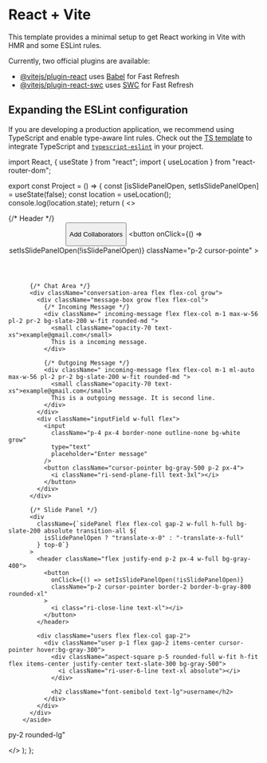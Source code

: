# React + Vite

This template provides a minimal setup to get React working in Vite with HMR and some ESLint rules.

Currently, two official plugins are available:

- [@vitejs/plugin-react](https://github.com/vitejs/vite-plugin-react/blob/main/packages/plugin-react/README.md) uses [Babel](https://babeljs.io/) for Fast Refresh
- [@vitejs/plugin-react-swc](https://github.com/vitejs/vite-plugin-react-swc) uses [SWC](https://swc.rs/) for Fast Refresh

## Expanding the ESLint configuration

If you are developing a production application, we recommend using TypeScript and enable type-aware lint rules. Check out the [TS template](https://github.com/vitejs/vite/tree/main/packages/create-vite/template-react-ts) to integrate TypeScript and [`typescript-eslint`](https://typescript-eslint.io) in your project.



import React, { useState } from "react";
import { useLocation } from "react-router-dom";

export const Project = () => {
  const [isSlidePanelOpen, setIsSlidePanelOpen] = useState(false);
  const location = useLocation();
  console.log(location.state);
  return (
    <>
      <main className="flex h-screen w-screen">
        <aside className="left flex flex-col h-full min-w-96 bg-gray-300 relative">
          {/* Header */}
          <header className="flex justify-between p-2 px-4 w-full  bg-gray-400">
            <button className="flex items-center gap-2 border-1 border-b-gray-600 rounded-2xl p-2 py-1 cursor-pointer">
              <i class="ri-user-add-line m-1 text-xl"></i>
              <p>Add Collaborators</p>
            </button>
            <button
              onClick={() => setIsSlidePanelOpen(!isSlidePanelOpen)}
              className="p-2 cursor-pointe"
            >
              <i className="ri-group-line text-xl"></i>
            </button>
          </header>

          {/* Chat Area */}
          <div className="conversation-area flex flex-col grow">
            <div className="message-box grow flex flex-col">
              {/* Incoming Message */}
              <div className=" incoming-message flex flex-col m-1 max-w-56 pl-2 pr-2 bg-slate-200 w-fit rounded-md ">
                <small className="opacity-70 text-xs">example@gmail.com</small>
                This is a incoming message.
              </div>

              {/* Outgoing Message */}
              <div className=" incoming-message flex flex-col m-1 ml-auto max-w-56 pl-2 pr-2 bg-slate-200 w-fit rounded-md ">
                <small className="opacity-70 text-xs">example@gmail.com</small>
                This is a outgoing message. It is second line.
              </div>
            </div>
            <div className="inputField w-full flex">
              <input
                className="p-4 px-4 border-none outline-none bg-white grow"
                type="text"
                placeholder="Enter message"
              />
              <button className="cursor-pointer bg-gray-500 p-2 px-4">
                <i className="ri-send-plane-fill text-3xl"></i>
              </button>
            </div>
          </div>

          {/* Slide Panel */}
          <div
            className={`sidePanel flex flex-col gap-2 w-full h-full bg-slate-200 absolute transition-all ${
              isSlidePanelOpen ? "translate-x-0" : "-translate-x-full"
            } top-0`}
          >
            <header className="flex justify-end p-2 px-4 w-full bg-gray-400">
              <button
                onClick={() => setIsSlidePanelOpen(!isSlidePanelOpen)}
                className="p-2 cursor-pointer border-2 border-b-gray-800  rounded-xl"
              >
                <i class="ri-close-line text-xl"></i>
              </button>
            </header>

            <div className="users flex flex-col gap-2">
              <div className="user p-1 flex gap-2 items-center cursor-pointer hover:bg-gray-300">
                <div className="aspect-square p-5 rounded-full w-fit h-fit flex items-center justify-center text-slate-300 bg-gray-500">
                  <i className="ri-user-6-line text-xl absolute"></i>
                </div>

                <h2 className="font-semibold text-lg">username</h2>
              </div>
            </div>
          </div>
        </aside>
py-2 rounded-lg"
      </main>
    </>
  );
};
